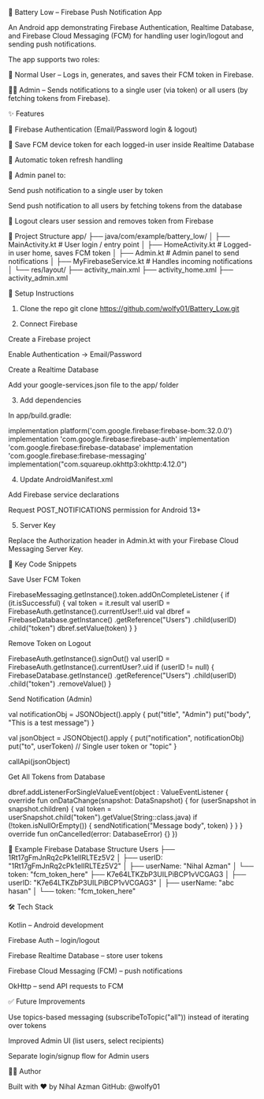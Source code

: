 🔋 Battery Low – Firebase Push Notification App

An Android app demonstrating Firebase Authentication, Realtime Database, and Firebase Cloud Messaging (FCM) for handling user login/logout and sending push notifications.

The app supports two roles:

👤 Normal User – Logs in, generates, and saves their FCM token in Firebase.

👨‍💻 Admin – Sends notifications to a single user (via token) or all users (by fetching tokens from Firebase).

✨ Features

🔑 Firebase Authentication (Email/Password login & logout)

💾 Save FCM device token for each logged-in user inside Realtime Database

🔄 Automatic token refresh handling

📢 Admin panel to:

Send push notification to a single user by token

Send push notification to all users by fetching tokens from the database

🚪 Logout clears user session and removes token from Firebase

📂 Project Structure
app/
 ├── java/com/example/battery_low/
 │    ├── MainActivity.kt        # User login / entry point
 │    ├── HomeActivity.kt        # Logged-in user home, saves FCM token
 │    ├── Admin.kt               # Admin panel to send notifications
 │    ├── MyFirebaseService.kt   # Handles incoming notifications
 │
 └── res/layout/
      ├── activity_main.xml
      ├── activity_home.xml
      ├── activity_admin.xml

🔧 Setup Instructions
1. Clone the repo
git clone https://github.com/wolfy01/Battery_Low.git

2. Connect Firebase

Create a Firebase project

Enable Authentication → Email/Password

Create a Realtime Database

Add your google-services.json file to the app/ folder

3. Add dependencies

In app/build.gradle:

implementation platform('com.google.firebase:firebase-bom:32.0.0')
implementation 'com.google.firebase:firebase-auth'
implementation 'com.google.firebase:firebase-database'
implementation 'com.google.firebase:firebase-messaging'
implementation("com.squareup.okhttp3:okhttp:4.12.0")

4. Update AndroidManifest.xml

Add Firebase service declarations

Request POST_NOTIFICATIONS permission for Android 13+

5. Server Key

Replace the Authorization header in Admin.kt with your Firebase Cloud Messaging Server Key.

🔑 Key Code Snippets

Save User FCM Token

FirebaseMessaging.getInstance().token.addOnCompleteListener {
    if (it.isSuccessful) {
        val token = it.result
        val userID = FirebaseAuth.getInstance().currentUser!!.uid
        val dbref = FirebaseDatabase.getInstance()
            .getReference("Users")
            .child(userID)
            .child("token")
        dbref.setValue(token)
    }
}


Remove Token on Logout

FirebaseAuth.getInstance().signOut()
val userID = FirebaseAuth.getInstance().currentUser?.uid
if (userID != null) {
    FirebaseDatabase.getInstance()
        .getReference("Users")
        .child(userID)
        .child("token")
        .removeValue()
}


Send Notification (Admin)

val notificationObj = JSONObject().apply {
    put("title", "Admin")
    put("body", "This is a test message")
}

val jsonObject = JSONObject().apply {
    put("notification", notificationObj)
    put("to", userToken) // Single user token or "topic"
}

callApi(jsonObject)


Get All Tokens from Database

dbref.addListenerForSingleValueEvent(object : ValueEventListener {
    override fun onDataChange(snapshot: DataSnapshot) {
        for (userSnapshot in snapshot.children) {
            val token = userSnapshot.child("token").getValue(String::class.java)
            if (!token.isNullOrEmpty()) {
                sendNotification("Message body", token)
            }
        }
    }
    override fun onCancelled(error: DatabaseError) {}
})

📱 Example Firebase Database Structure
Users
 ├── 1Rt17gFmJnRq2cPk1elIRLTEz5V2
 │    ├── userID: "1Rt17gFmJnRq2cPk1elIRLTEz5V2"
 │    ├── userName: "Nihal Azman"
 │    └── token: "fcm_token_here"
 ├── K7e64LTKZbP3UILPiBCP1vVCGAG3
 │    ├── userID: "K7e64LTKZbP3UILPiBCP1vVCGAG3"
 │    ├── userName: "abc hasan"
 │    └── token: "fcm_token_here"

🛠 Tech Stack

Kotlin – Android development

Firebase Auth – login/logout

Firebase Realtime Database – store user tokens

Firebase Cloud Messaging (FCM) – push notifications

OkHttp – send API requests to FCM

✅ Future Improvements

Use topics-based messaging (subscribeToTopic("all")) instead of iterating over tokens

Improved Admin UI (list users, select recipients)

Separate login/signup flow for Admin users

👨‍💻 Author

Built with ❤️ by Nihal Azman
GitHub: @wolfy01
